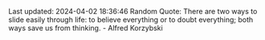 Last updated: 2024-04-02 18:36:46
Random Quote: There are two ways to slide easily through life: to believe everything or to doubt everything; both ways save us from thinking. - Alfred Korzybski